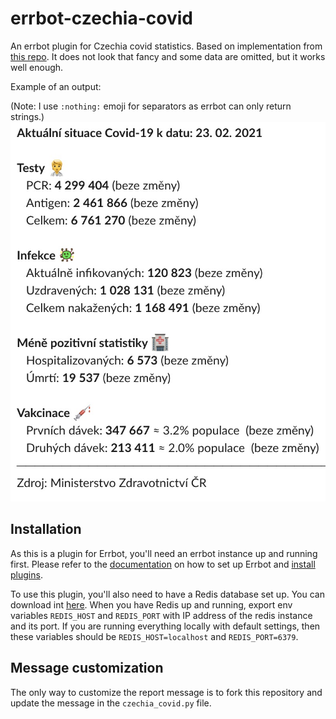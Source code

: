 # errbot-czechia-covid
An errbot plugin for Czechia covid statistics.
Based on implementation from [this repo](https://github.com/MatyasKriz/situace).
It does not look that fancy and some data are omitted, but it works well enough.

Example of an output:

(Note: I use `:nothing:` emoji for separators as errbot can only return strings.)
![Czechia-Covid plugin output](/res/screenshot.jpg)

## Installation
As this is a plugin for Errbot, you'll need an errbot instance up and running first.
Please refer to the [documentation](https://errbot.readthedocs.io/en/latest/user_guide/setup.html#installation)
on how to set up Errbot and [install plugins](https://errbot.readthedocs.io/en/latest/user_guide/administration.html#installing-plugins).

To use this plugin, you'll also need to have a Redis database set up.
You can download int [here](https://redis.io/download).
When you have Redis up and running, export env variables `REDIS_HOST` and `REDIS_PORT` 
with IP address of the redis instance and its port.
If you are running everything locally with default settings, then these variables should be
`REDIS_HOST=localhost` and `REDIS_PORT=6379`.

## Message customization
The only way to customize the report message is to fork this repository 
and update the message in the `czechia_covid.py` file.
